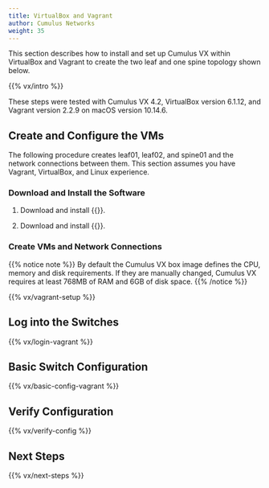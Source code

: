 ```yaml
---
title: VirtualBox and Vagrant
author: Cumulus Networks
weight: 35
---
```

This section describes how to install and set up Cumulus VX within VirtualBox and Vagrant to create the two leaf and one spine topology shown below.

{{% vx/intro %}}

These steps were tested with Cumulus VX 4.2, VirtualBox version 6.1.12, and Vagrant version 2.2.9 on macOS version 10.14.6.

## Create and Configure the VMs

The following procedure creates leaf01, leaf02, and spine01 and the network connections between them. This section assumes you have Vagrant, VirtualBox, and Linux experience.

### Download and Install the Software

1. Download and install {{<exlink url="https://www.virtualbox.org/wiki/Downloads" text="VirtualBox">}}.

2. Download and install {{<exlink url="https://www.vagrantup.com/downloads.html" text="Vagrant">}}.

### Create VMs and Network Connections

{{% notice note %}}
By default the Cumulus VX box image defines the CPU, memory and disk requirements. If they are manually changed, Cumulus VX requires at least 768MB of RAM and 6GB of disk space.
{{% /notice %}}

{{% vx/vagrant-setup %}}

## Log into the Switches

{{% vx/login-vagrant %}}

## Basic Switch Configuration

{{% vx/basic-config-vagrant %}}

## Verify Configuration

{{% vx/verify-config %}}

## Next Steps

{{% vx/next-steps %}}
